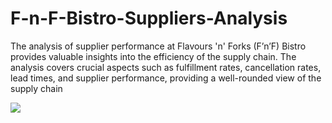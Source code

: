 # F-n-F-Bistro-Suppliers-Analysis
The analysis of supplier performance at Flavours 'n' Forks (F’n’F) Bistro provides valuable insights into the efficiency of the supply chain. The analysis covers crucial aspects such as fulfillment rates, cancellation rates, lead times, and supplier performance, providing a well-rounded view of the supply chain

![](dataanalytics.avif)

